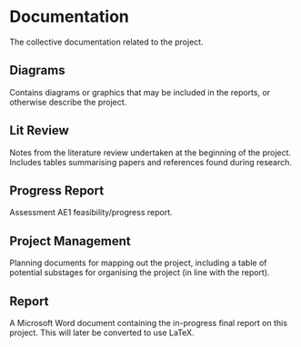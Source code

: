 # Documentation
The collective documentation related to the project.

## Diagrams
Contains diagrams or graphics that may be included in the reports, or otherwise describe the project.

## Lit Review
Notes from the literature review undertaken at the beginning of the project. Includes tables summarising papers and references found during research.

## Progress Report
Assessment AE1 feasibility/progress report.

## Project Management
Planning documents for mapping out the project, including a table of potential substages for organising the project (in line with the report).

## Report
A Microsoft Word document containing the in-progress final report on this project. This will later be converted to use LaTeX.